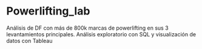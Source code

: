 # Powerlifting_lab
Análisis de DF con más de 800k marcas de powerlifting en sus 3 levantamientos principales. Análisis exploratorio con SQL y visualización de datos con Tableau
